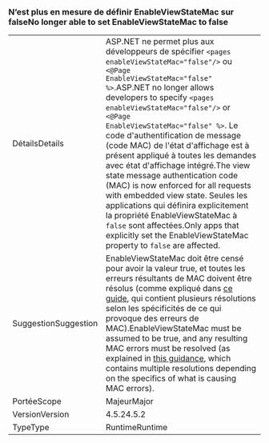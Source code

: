 ### <a name="no-longer-able-to-set-enableviewstatemac-to-false"></a><span data-ttu-id="987a1-101">N’est plus en mesure de définir EnableViewStateMac sur false</span><span class="sxs-lookup"><span data-stu-id="987a1-101">No longer able to set EnableViewStateMac to false</span></span>

|   |   |
|---|---|
|<span data-ttu-id="987a1-102">Détails</span><span class="sxs-lookup"><span data-stu-id="987a1-102">Details</span></span>|<span data-ttu-id="987a1-103">ASP.NET ne permet plus aux développeurs de spécifier <code>&lt;pages enableViewStateMac=&quot;false&quot;/&gt;</code> ou <code>&lt;@Page EnableViewStateMac=&quot;false&quot; %&gt;</code>.</span><span class="sxs-lookup"><span data-stu-id="987a1-103">ASP.NET no longer allows developers to specify <code>&lt;pages enableViewStateMac=&quot;false&quot;/&gt;</code> or <code>&lt;@Page EnableViewStateMac=&quot;false&quot; %&gt;</code>.</span></span> <span data-ttu-id="987a1-104">Le code d'authentification de message (code MAC) de l'état d'affichage est à présent appliqué à toutes les demandes avec état d'affichage intégré.</span><span class="sxs-lookup"><span data-stu-id="987a1-104">The view state message authentication code (MAC) is now enforced for all requests with embedded view state.</span></span> <span data-ttu-id="987a1-105">Seules les applications qui définira explicitement la propriété EnableViewStateMac à <code>false</code> sont affectées.</span><span class="sxs-lookup"><span data-stu-id="987a1-105">Only apps that explicitly set the EnableViewStateMac property to <code>false</code> are affected.</span></span>|
|<span data-ttu-id="987a1-106">Suggestion</span><span class="sxs-lookup"><span data-stu-id="987a1-106">Suggestion</span></span>|<span data-ttu-id="987a1-107">EnableViewStateMac doit être censé pour avoir la valeur true, et toutes les erreurs résultants de MAC doivent être résolus (comme expliqué dans [ce guide](https://support.microsoft.com/kb/2915218), qui contient plusieurs résolutions selon les spécificités de ce qui provoque des erreurs de MAC).</span><span class="sxs-lookup"><span data-stu-id="987a1-107">EnableViewStateMac must be assumed to be true, and any resulting MAC errors must be resolved (as explained in [this guidance](https://support.microsoft.com/kb/2915218), which contains multiple resolutions depending on the specifics of what is causing MAC errors).</span></span>|
|<span data-ttu-id="987a1-108">Portée</span><span class="sxs-lookup"><span data-stu-id="987a1-108">Scope</span></span>|<span data-ttu-id="987a1-109">Majeur</span><span class="sxs-lookup"><span data-stu-id="987a1-109">Major</span></span>|
|<span data-ttu-id="987a1-110">Version</span><span class="sxs-lookup"><span data-stu-id="987a1-110">Version</span></span>|<span data-ttu-id="987a1-111">4.5.2</span><span class="sxs-lookup"><span data-stu-id="987a1-111">4.5.2</span></span>|
|<span data-ttu-id="987a1-112">Type</span><span class="sxs-lookup"><span data-stu-id="987a1-112">Type</span></span>|<span data-ttu-id="987a1-113">Runtime</span><span class="sxs-lookup"><span data-stu-id="987a1-113">Runtime</span></span>|

